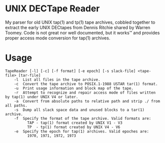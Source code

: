 # UNIX DECTape Reader
My parser for old UNIX tap(1) and tp(1) tape archives, cobbled together to extract the early UNIX DECtapes from Dennis Ritchie shared by Warren Toomey. Code is not great nor well documented, but it works™ and provides proper access mode conversion for tap(1) archives.

# Usage
```
TapeReader [-l] [-c] [-f format] [-e epoch] [-s slack-file] <tape-file> [tar-file]
    -l  List all files in the tape archive.
    -c  Convert the tape archive to POSIX.1-1988 USTAR tar(1) format.
    -u  Print usage information and block map of the tape.
    -r  Attempt to recognize and repair access mode of files written by tap(1) under UNIX V4 or later.
    -a  Convert from absolute paths to relative path and strip ./ from all paths.
    -s  Dump all slack space data and unused blocks to a tar(1) archive.
    -f  Specify the format of the tape archive. Valid formats are:
          TAP - tap(1) format created by UNIX V1 - V3
          TP  - tp(1) format created by UNIX V4 - V6
    -e  Specify the epoch for tap(1) archives. Valid epoches are:
          1970, 1971, 1972, 1973
```
